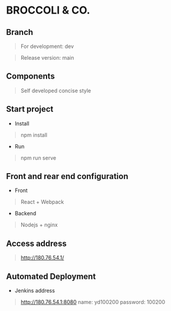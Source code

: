 # BROCCOLI & CO.

## Branch
> For development: dev

> Release version: main

## Components
> Self developed concise style

## Start project
- Install
> npm install
- Run
> npm run serve

## Front and rear end configuration
- Front
> React + Webpack
  
- Backend
> Nodejs + nginx

## Access address
> http://180.76.54.1/

## Automated Deployment
- Jenkins address
> http://180.76.54.1:8080
> name: yd100200 password: 100200